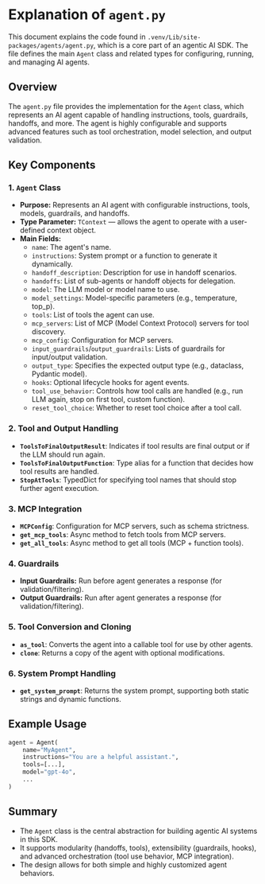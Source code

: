 # Explanation of `agent.py`

This document explains the code found in `.venv/Lib/site-packages/agents/agent.py`, which is a core part of an agentic AI SDK. The file defines the main `Agent` class and related types for configuring, running, and managing AI agents.

## Overview

The `agent.py` file provides the implementation for the `Agent` class, which represents an AI agent capable of handling instructions, tools, guardrails, handoffs, and more. The agent is highly configurable and supports advanced features such as tool orchestration, model selection, and output validation.

## Key Components

### 1. `Agent` Class
- **Purpose:** Represents an AI agent with configurable instructions, tools, models, guardrails, and handoffs.
- **Type Parameter:** `TContext` — allows the agent to operate with a user-defined context object.
- **Main Fields:**
  - `name`: The agent's name.
  - `instructions`: System prompt or a function to generate it dynamically.
  - `handoff_description`: Description for use in handoff scenarios.
  - `handoffs`: List of sub-agents or handoff objects for delegation.
  - `model`: The LLM model or model name to use.
  - `model_settings`: Model-specific parameters (e.g., temperature, top_p).
  - `tools`: List of tools the agent can use.
  - `mcp_servers`: List of MCP (Model Context Protocol) servers for tool discovery.
  - `mcp_config`: Configuration for MCP servers.
  - `input_guardrails`/`output_guardrails`: Lists of guardrails for input/output validation.
  - `output_type`: Specifies the expected output type (e.g., dataclass, Pydantic model).
  - `hooks`: Optional lifecycle hooks for agent events.
  - `tool_use_behavior`: Controls how tool calls are handled (e.g., run LLM again, stop on first tool, custom function).
  - `reset_tool_choice`: Whether to reset tool choice after a tool call.

### 2. Tool and Output Handling
- **`ToolsToFinalOutputResult`**: Indicates if tool results are final output or if the LLM should run again.
- **`ToolsToFinalOutputFunction`**: Type alias for a function that decides how tool results are handled.
- **`StopAtTools`**: TypedDict for specifying tool names that should stop further agent execution.

### 3. MCP Integration
- **`MCPConfig`**: Configuration for MCP servers, such as schema strictness.
- **`get_mcp_tools`**: Async method to fetch tools from MCP servers.
- **`get_all_tools`**: Async method to get all tools (MCP + function tools).

### 4. Guardrails
- **Input Guardrails:** Run before agent generates a response (for validation/filtering).
- **Output Guardrails:** Run after agent generates a response (for validation/filtering).

### 5. Tool Conversion and Cloning
- **`as_tool`**: Converts the agent into a callable tool for use by other agents.
- **`clone`**: Returns a copy of the agent with optional modifications.

### 6. System Prompt Handling
- **`get_system_prompt`**: Returns the system prompt, supporting both static strings and dynamic functions.

## Example Usage
```python
agent = Agent(
    name="MyAgent",
    instructions="You are a helpful assistant.",
    tools=[...],
    model="gpt-4o",
    ...
)
```

## Summary
- The `Agent` class is the central abstraction for building agentic AI systems in this SDK.
- It supports modularity (handoffs, tools), extensibility (guardrails, hooks), and advanced orchestration (tool use behavior, MCP integration).
- The design allows for both simple and highly customized agent behaviors. 